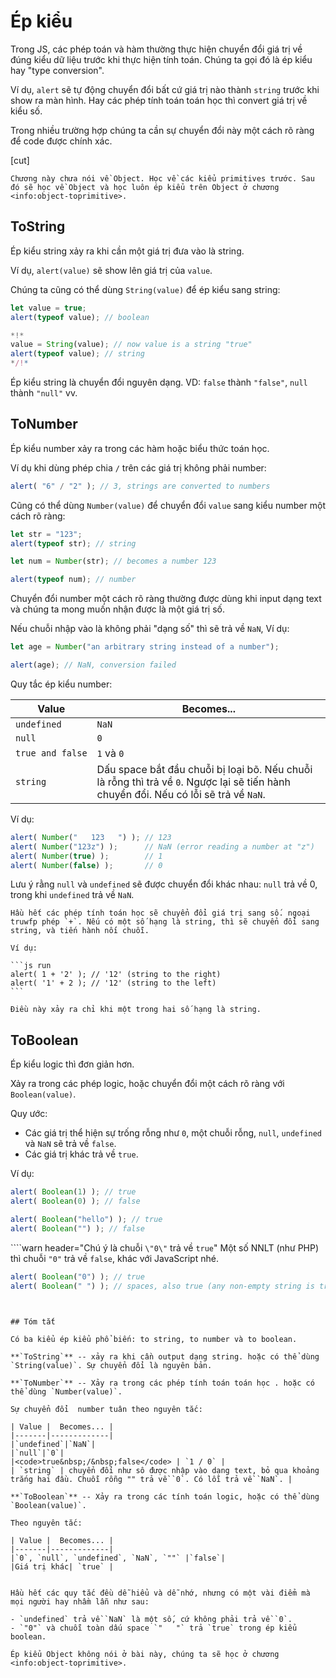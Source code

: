 # Ép kiểu

Trong JS, các phép toán và hàm thường thực hiện chuyển đổi giá trị về đúng kiểu dữ liệu trước khi thực hiện tính toán. Chúng ta gọi đó là ép kiểu hay "type conversion".

Ví dụ, `alert` sẽ tự động chuyển đổi bất cứ giá trị nào thành `string` trước khi show ra màn hình. Hay các phép tính toán toán học thì convert giá trị về kiểu số.

Trong nhiều trường hợp chúng ta cần sự chuyển đổi này một cách rõ ràng để code được chính xác.

[cut]

```smart header="Chưa nói về Object"
Chương này chưa nói về Object. Học về các kiểu primitives trước. Sau đó sẽ học về Object và học luôn ép kiểu trên Object ở chương <info:object-toprimitive>.
```

## ToString

Ép kiểu string xảy ra khi cần một giá trị đưa vào là string.

Ví dụ, `alert(value)` sẽ show lên giá trị của `value`.

Chúng ta cũng có thể dùng `String(value)` để ép kiểu sang string:

```js run
let value = true;
alert(typeof value); // boolean

*!*
value = String(value); // now value is a string "true"
alert(typeof value); // string
*/!*
```

Ép kiểu string là chuyển đổi nguyên dạng. VD: `false` thành `"false"`, `null` thành `"null"` vv.

## ToNumber

Ép kiểu number xảy ra trong các hàm hoặc biểu thức toán học.

Ví dụ khi dùng phép chia `/` trên các giá trị không phải number:

```js run
alert( "6" / "2" ); // 3, strings are converted to numbers
```

Cũng có thể dùng `Number(value)` để chuyển đổi `value` sang kiểu number một cách rõ ràng:

```js run
let str = "123";
alert(typeof str); // string

let num = Number(str); // becomes a number 123

alert(typeof num); // number
```

Chuyển đổi number một cách rõ ràng thường được dùng khi input dạng text và chúng ta mong muốn nhận được là một giá trị số.

Nếu chuỗi nhập vào là không phải "dạng số" thì sẽ trả về `NaN`, Ví dụ:

```js run
let age = Number("an arbitrary string instead of a number");

alert(age); // NaN, conversion failed
```

Quy tắc ép kiểu number:

| Value |  Becomes... |
|-------|-------------|
|`undefined`|`NaN`|
|`null`|`0`|
|<code>true&nbsp;and&nbsp;false</code> | `1` và `0` |
| `string` | Dấu space bắt đầu chuỗi bị loại bõ. Nếu chuỗi là rỗng thì trả về `0`. Ngược lại sẽ tiến hành chuyển đổi. Nếu có lỗi sẽ trả về `NaN`. |

Ví dụ:

```js run
alert( Number("   123   ") ); // 123
alert( Number("123z") );      // NaN (error reading a number at "z")
alert( Number(true) );        // 1
alert( Number(false) );       // 0
```

Lưu ý rằng `null` và `undefined` sẽ được chuyển đổi khác nhau: `null` trả về 0, trong khi `undefined` trả về `NaN`.

````smart header="Phép '+' nối chuỗi"
Hầu hết các phép tính toán học sẽ chuyển đổi giá trị sang số. ngoại truwfp phép `+`. Nếu có một số hạng là string, thì sẽ chuyển đổi sang string, và tiến hành nối chuỗi.

Ví dụ:

```js run
alert( 1 + '2' ); // '12' (string to the right)
alert( '1' + 2 ); // '12' (string to the left)
```

Điều này xảy ra chỉ khi một trong hai số hạng là string.
````

## ToBoolean

Ép kiểu logic thì đơn giản hơn.

Xảy ra trong các phép logic, hoặc chuyển đổi một cách rõ ràng với `Boolean(value)`.

Quy ước:

- Các giá trị thể hiện sự trống rỗng như `0`, một chuỗi rỗng, `null`, `undefined` và `NaN` sẽ trả về `false`.
- Các giá trị khác trả về `true`.

Ví dụ:

```js run
alert( Boolean(1) ); // true
alert( Boolean(0) ); // false

alert( Boolean("hello") ); // true
alert( Boolean("") ); // false
```

````warn header="Chú ý là chuỗi `\"0\"` trả về `true`"
Một số NNLT (như PHP) thì chuỗi `"0"` trả về `false`, khác với JavaScript nhé.

```js run
alert( Boolean("0") ); // true
alert( Boolean(" ") ); // spaces, also true (any non-empty string is true)
```
````


## Tóm tắt

Có ba kiểu ép kiểu phổ biến: to string, to number và to boolean.

**`ToString`** -- xảy ra khi cần output dạng string. hoặc có thể dùng `String(value)`. Sự chuyển đổi là nguyên bản.

**`ToNumber`** -- Xảy ra trong các phép tính toán toán học . hoặc có thể dùng `Number(value)`.

Sự chuyển đổi  number tuân theo nguyên tắc:

| Value |  Becomes... |
|-------|-------------|
|`undefined`|`NaN`|
|`null`|`0`|
|<code>true&nbsp;/&nbsp;false</code> | `1 / 0` |
| `string` | chuyển đổi như sô được nhập vào dạng text, bỏ qua khoảng trắng hai đầu. Chuỗi rỗng "" trả về `0`. Có lỗi trả về `NaN`. |

**`ToBoolean`** -- Xảy ra trong các tính toán logic, hoặc có thể dùng `Boolean(value)`.

Theo nguyên tắc:

| Value |  Becomes... |
|-------|-------------|
|`0`, `null`, `undefined`, `NaN`, `""` |`false`|
|Giá trị khác| `true` |


Hầu hết các quy tắc đều dễ hiểu và dễ nhớ, nhưng có một vài điểm mà mọi người hay nhầm lẫn như sau:

- `undefined` trả về `NaN` là một số, cứ không phải trả về `0`.
- `"0"` và chuỗi toàn dấu space `"   "` trả `true` trong ép kiểu boolean.

Ép kiểu Object không nói ở bài này, chúng ta sẽ học ở chương <info:object-toprimitive>.
